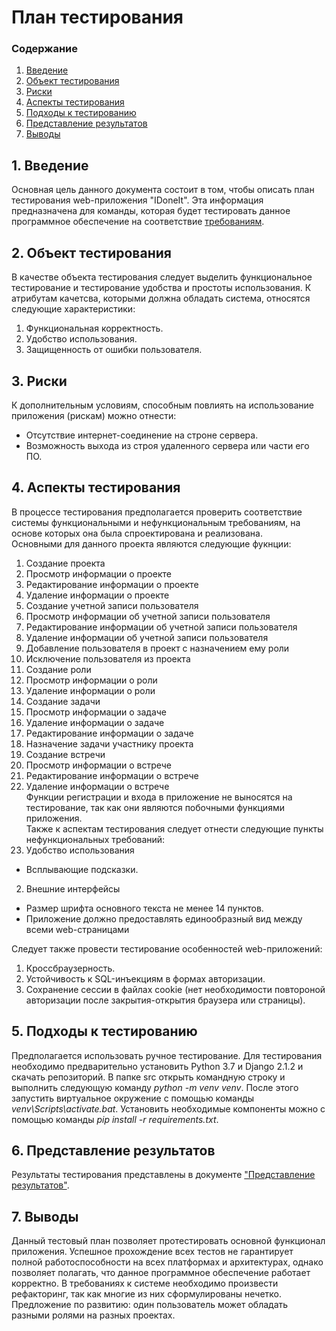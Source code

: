 ﻿# План тестирования
 
 ### Содержание
 
 1. [Введение](#1) <br>
 2. [Объект тестирования](#2) <br>
 3. [Риски](#3) <br>
 4. [Аспекты тестирования](#4) <br>
 5. [Подходы к тестированию](#5) <br>
 6. [Представление результатов](#6) <br>
 7. [Выводы](#7) <br>

## 1\. Введение <a name = "1"></a>

Основная цель данного документа состоит в том, чтобы описать план тестирования web-приложения "IDoneIt". Эта информация предназначена для команды, которая будет тестировать данное программное обеспечение на соответствие [требованиям](SRS.md).

## 2\. Объект тестирования <a name = "2"></a>

В качестве объекта тестирования следует выделить функциональное тестирование и тестирование удобства и простоты использования.
К атрибутам качетсва, которыми должна обладать система, относятся следующие характеристики:
1. Функциональная корректность.
2. Удобство использования.
3. Защищенность от ошибки пользователя. 
 
## 3\. Риски <a name = "3"></a>

К дополнительным условиям, способным повлиять на использование приложения (рискам) можно отнести:

* Отсутствие интернет-соединение на строне сервера.
* Возможность выхода из строя удаленного сервера или части его ПО.

## 4\. Аспекты тестирования <a name = "4"></a>

В процессе тестирования предполагается проверить соответствие системы функциональными и нефункциональным требованиям, на основе которых она была спроектирована и реализована. <br>
Основными для данного проекта являются следующие фукнции: <br>
1. Создание проекта <br>
2. Просмотр информации о проекте <br>
3. Редактирование информации о проекте <br>
4. Удаление информации о проекте <br>
5. Создание учетной записи пользователя <br>
6. Просмотр информации об учетной записи пользователя <br>
7. Редактирование информации об учетной записи пользователя <br>
8. Удаление информации об учетной записи пользователя <br>
9. Добавление пользователя в проект с назначением ему роли <br>
10. Исключение пользователя из проекта <br>
11. Создание роли <br>
12. Просмотр информации о роли <br>
13. Удаление информации о роли <br>
14. Создание задачи <br>
15. Просмотр информации о задаче <br>
16. Удаление информации о задаче <br>
17. Редактирование информации о задаче <br>
18. Назначение задачи участнику проекта <br>
19. Создание встречи <br>
20. Просмотр информации о встрече <br>
21. Редактирование информации о встрече <br>
22. Удаление информации о встрече <br>
Функции регистрации и входа в приложение не выносятся на тестирование, так как они являются побочными функциями приложения. <br>
Также к аспектам тестирования следует отнести следующие пункты нефункциональных требований: <br>
1. Удобство использования
* Всплывающие подсказки. <br>
2. Внешние интерфейсы
* Размер шрифта основного текста не менее 14 пунктов. <br>
* Приложение должно предоставлять единообразный вид между всеми web-страницами <br>

Следует также провести тестирование особенностей web-приложений:

1. Кроссбраузерность.
2. Устойчивость к SQL-инъекциям в формах авторизации.
3. Сохранение сессии в файлах cookie (нет необходимости повтороной авторизации после закрытия-открытия браузера или страницы).
   
## 5\. Подходы к тестированию <a name = "5"></a>

Предполагается использовать ручное тестирование. Для тестирования необходимо предварительно установить Python 3.7 и Django 2.1.2 и скачать репозиторий. В папке src открыть командную строку и выполнить следующую команду *python -m venv venv*. После этого запустить виртуальное окружение с помощью команды *venv\Scripts\activate.bat*. Установить необходимые компоненты можно с помощью команды *pip install -r requirements.txt*.

## 6\. Представление результатов <a name = "6"></a>

Результаты тестирования представлены в документе ["Представление результатов"](test_results.md).

## 7\. Выводы <a name = "7"></a>  
Данный тестовый план позволяет протестировать основной функционал приложения. Успешное прохождение всех тестов не гарантирует полной работоспособности на всех платформах и архитектурах, однако позволяет полагать, что данное программное обеспечение работает корректно. В требованиях к системе необходимо произвести рефакторинг, так как многие из них сформулированы нечетко.   
Предложение по развитию: один пользователь может обладать разными ролями на разных проектах.
